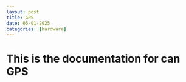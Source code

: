 ```yaml
---
layout: post
title: GPS
date: 05-01-2025
categories: [hardware]
---
```


# This is the documentation for can GPS